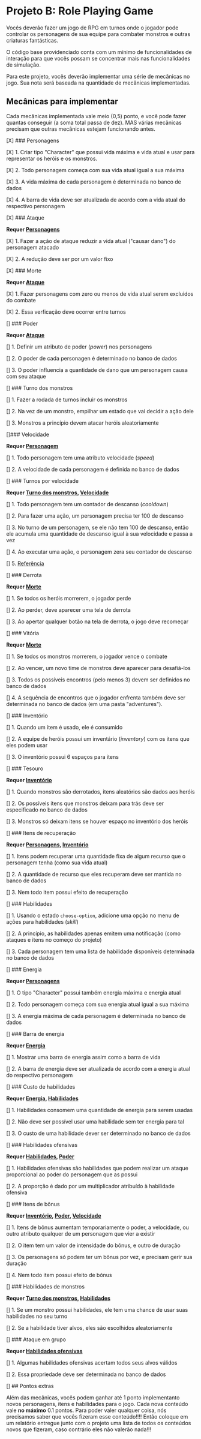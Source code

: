 
# Projeto B: Role Playing Game

Vocês deverão fazer um jogo de RPG em turnos onde o jogador pode
controlar os personagens de sua equipe para combater monstros e outras
criaturas fantásticas.

O código base providenciado conta com um mínimo de funcionalidades de interação
para que vocês possam se concentrar mais nas funcionalidades de simulação.

Para este projeto, vocês deverão implementar uma série de mecânicas no jogo.
Sua nota será baseada na quantidade de mecânicas implementadas.

## Mecânicas para implementar

Cada mecânicas implementada vale meio (0,5) ponto, e você pode fazer quantas
conseguir (a soma total passa de dez). MAS várias mecânicas precisam que outras
mecânicas estejam funcionando antes.

[X] ### Personagens

[X] 1. Criar tipo "Character" que possui vida máxima e vida atual e usar para
representar os heróis e os monstros.

[X] 2. Todo personagem começa com sua vida atual igual a sua máxima

[X] 3. A vida máxima de cada personagem é determinada no banco de dados

[X] 4. A barra de vida deve ser atualizada de acordo com a vida atual do respectivo
personagem


[X] ### Ataque

**Requer [Personagens](#personagens)**

[X] 1. Fazer a ação de ataque reduzir a vida atual ("causar dano") do personagem
atacado

[X] 2. A redução deve ser por um valor fixo


[X] ### Morte

**Requer [Ataque](#ataque)**

[X] 1. Fazer personagens com zero ou menos de vida atual serem excluídos do combate

[X] 2. Essa verficação deve ocorrer entre turnos


[] ### Poder

**Requer [Ataque](#ataque)**

[] 1. Definir um atributo de poder (*power*) nos personagens

[] 2. O poder de cada personagen é determinado no banco de dados

[] 3. O poder influencia a quantidade de dano que um personagem causa com seu
   ataque


[] ### Turno dos monstros

[] 1. Fazer a rodada de turnos incluir os monstros

[] 2. Na vez de um monstro, empilhar um estado que vai decidir a ação dele

[] 3. Monstros a princípio devem atacar heróis aleatoriamente


[]### Velocidade

**Requer [Personagem](#personagem)**

[] 1. Todo personagem tem uma atributo velocidade (*speed*)

[] 2. A velocidade de cada personagem é definida no banco de dados


[] ### Turnos por velocidade

**Requer [Turno dos monstros](#turno-dos-monstros), [Velocidade](#velocidade)**

[] 1. Todo personagem tem um contador de descanso (*cooldown*)

[] 2. Para fazer uma ação, um personagem precisa ter 100 de descanso

[] 3. No turno de um personagem, se ele não tem 100 de descanso, então ele acumula uma quantidade de descanso igual à sua velocidade e passa a vez

[] 4. Ao executar uma ação, o personagem zera seu contador de descanso

[] 5. [Referência](http://journal.stuffwithstuff.com/2014/07/15/a-turn-based-game-loop/)


[] ### Derrota

**Requer [Morte](#morte)**

[] 1. Se todos os heróis morrerem, o jogador perde

[] 2. Ao perder, deve aparecer uma tela de derrota

[] 3. Ao apertar qualquer botão na tela de derrota, o jogo deve recomeçar


[] ### Vitória

**Requer [Morte](#morte)**

[] 1. Se todos os monstros morrerem, o jogador vence o combate

[] 2. Ao vencer, um novo time de monstros deve aparecer para desafiá-los

[] 3. Todos os possíveis encontros (pelo menos 3) devem ser definidos no banco de
dados

[] 4. A sequência de encontros que o jogador enfrenta também deve ser determinada
no banco de dados (em uma pasta "adventures").


[] ### Inventório

[] 1. Quando um item é usado, ele é consumido

[] 2. A equipe de heróis possui um inventário (*inventory*) com os itens que eles podem usar

[] 3. O inventório possui 6 espaços para itens


[] ### Tesouro

**Requer [Inventório](#inventório)**

[] 1. Quando monstros são derrotados, itens aleatórios são dados aos heróis

[] 2. Os possíveis itens que monstros deixam para trás deve ser especificado no banco de dados

[] 3. Monstros só deixam itens se houver espaço no inventório dos heróis


[] ### Itens de recuperação

**Requer [Personagens](#personagens), [Inventório](#inventório)**

[] 1. Itens podem recuperar uma quantidade fixa de algum recurso que o personagem tenha (como sua vida atual)

[] 2. A quantidade de recurso que eles recuperam deve ser mantida no banco de dados

[] 3. Nem todo item possui efeito de recuperação


[] ### Habilidades

[] 1. Usando o estado `choose-option`, adicione uma opção no menu de ações para habilidades (*skill*)

[] 2. A princípio, as habilidades apenas emitem uma notificação (como ataques e itens no começo do projeto)

[] 3. Cada personagem tem uma lista de habilidade disponíveis determinada no banco de dados


[] ### Energia

**Requer [Personagens](#personagens)**

[] 1. O tipo "Character" possui também energia máxima e energia atual

[] 2. Todo personagem começa com sua energia atual igual a sua máxima

[] 3. A energia máxima de cada personagem é determinada no banco de dados


[] ### Barra de energia

**Requer [Energia](#energia)**

[] 1. Mostrar uma barra de energia assim como a barra de vida

[] 2. A barra de energia deve ser atualizada de acordo com a energia atual do respectivo personagem


[] ### Custo de habilidades

**Requer [Energia](#energia), [Habilidades](#habilidades)**

[] 1. Habilidades consomem uma quantidade de energia para serem usadas

[] 2. Não deve ser possível usar uma habilidade sem ter energia para tal

[] 3. O custo de uma habilidade dever ser determinado no banco de dados


[] ### Habilidades ofensivas

**Requer [Habilidades](#habilidades), [Poder](#poder)**

[] 1. Habilidades ofensivas são habilidades que podem realizar um ataque proporcional ao poder do personagem que as possui

[] 2. A proporção é dado por um multiplicador atribuído à habilidade ofensiva


[] ### Itens de bônus

**Requer [Inventório](#inventório), [Poder](#poder), [Velocidade](#velocidade)**

[] 1. Itens de bônus aumentam temporariamente o poder, a velocidade, ou outro atributo qualquer de um personagem que vier a existir

[] 2. O item tem um valor de intensidade do bônus, e outro de duração

[] 3. Os personagens só podem ter um bônus por vez, e precisam gerir sua duração

[] 4. Nem todo item possui efeito de bônus


[] ### Habilidades de monstros

**Requer [Turno dos monstros](#turno-dos-monstros), [Habilidades](#habilidades)**

[] 1. Se um monstro possui habilidades, ele tem uma chance de usar suas habilidades no seu turno

[] 2. Se a habilidade tiver alvos, eles são escolhidos aleatoriamente


[] ### Ataque em grupo

**Requer [Habilidades ofensivas](#habilidades-ofensivas)**

[] 1. Algumas habilidades ofensivas acertam todos seus alvos válidos

[] 2. Essa propriedade deve ser determinada no banco de dados


[] ## Pontos extras

Além das mecânicas, vocês podem ganhar até 1 ponto implementanto novos personagens, itens e habilidades para o jogo. Cada nova conteúdo vale **no máximo** 0.1 pontos. Para poder valer qualquer coisa, nós precisamos saber que vocês fizeram esse conteúdo!!!! Então coloque em um relatório entregue junto com o projeto uma lista de todos os conteúdos novos que fizeram, caso contrário eles não valerão nada!!!

